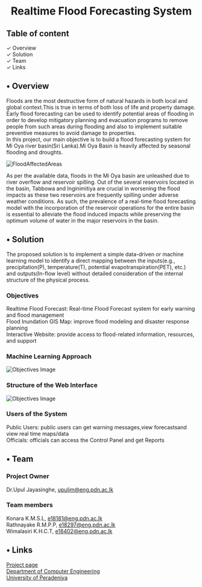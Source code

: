 <h1 align="center">Realtime Flood Forecasting System</h1>

<h2>Table of content</h2>
<p>
  &#x2713;  Overview<br>
  &#x2713;  Solution<br>
  &#x2713;  Team<br>
  &#x2713;  Links
</p>


<h2>&#x2022;  Overview</h2>
<p> Floods are the most destructive form of natural hazards in both 
    local and global context.This is true in terms of both loss of 
    life and property damage. Early flood forecasting can
    be used to identify potential areas of flooding in order to develop
    mitigatory planning and evacuation programs to remove people from 
    such areas during flooding and also to implement suitable preventive 
    measures to avoid damage to properties.<br>
    In this project, our main objective is to build a flood forecasting 
    system for Mi Oya river basin(Sri Lanka).Mi Oya Basin is heavily 
    affected by seasonal flooding and droughts.
</p>

![FloodAffectedAreas](https://github.com/cepdnaclk/e17-6sp-Flood-Forecasting-System/assets/97779686/381c33fd-b587-4281-9c4a-3444d8ce0ee0)

<p> As per the available data, floods in the Mi Oya basin are unleashed 
    due to river overflow and reservoir spilling. Out of the several 
    reservoirs located in the basin, Tabbowa and Inginimitiya are crucial 
    in worsening the flood impacts as these two reservoirs are
    frequently spilling under adverse weather conditions. As such, the 
    prevalence of a real-time flood forecasting model with the incorporation 
    of the reservoir operations for the entire basin is essential to 
    alleviate the flood induced impacts while preserving the optimum volume
    of water in the major reservoirs in the basin.
</p>


<h2>&#x2022;  Solution</h2>
<p>The proposed solution is to implement a simple data-driven or machine learning model to
    identify a direct mapping between the inputs(e.g., precipitation(P), temperature(T),
    potential evapotranspiration(PET), etc.) and outputs(In-flow level) without detailed
    consideration of the internal structure of the physical process.<br>
</p>

<h3>Objectives</h3>
<p>Realtime Flood Forecast:   Real-time Flood Forecast system for early warning and flood management<br>
  Flood Inundation GIS Map:   improve flood modeling and disaster response planning<br>
  Interactive Website:  provide access to flood-related information, resources, and support<br>
</p>

<h3>Machine Learning Approach</h3>
<p>
  <img src="https://github.com/cepdnaclk/e17-6sp-Flood-Forecasting-System/assets/97779686/c7377acb-5eff-4089-94c1-6a30bb38eca3" alt="Objectives Image">
</p>

<h3>Structure of the Web Interface</h3>
<p>
  <img src="https://github.com/cepdnaclk/e17-6sp-Flood-Forecasting-System/assets/97779686/81758692-cc3b-4a53-878d-ab3d01ee6127" alt="Objectives Image">
</p>

<h3>Users of the System</h3>
<p>Public Users:   public users can get warning messages,view forecastsand view real time maps/data<br>
  Officials:    officials can access the Control Panel and get Reports<br>
</p>

<h2>&#x2022;  Team</h2>
<h3>Project Owner</h3>
<p>Dr.Upul Jayasinghe, <a href="upuljm@eng.pdn.ac.lk">upuljm@eng.pdn.ac.lk</a></p>
<h3>Team members</h3>
<p>Konara K.M.S.L, <a href="e18181@eng.pdn.ac.lk">e18181@eng.pdn.ac.lk</a><br>
  Rathnayake R.M.P.P, <a href="e18297@eng.pdn.ac.lk">e18297@eng.pdn.ac.lk</a><br>
  Wimalasiri K.H.C.T, <a href="e18402@eng.pdn.ac.lk">e18402@eng.pdn.ac.lk</a><br>
</p>

<h2>&#x2022;  Links</h2>
<p><a href="https://cepdnaclk.github.io/e18-6sp-Realtime-Flood-Forecast-System/">Project page</a><br>
  <a href="http://www.ce.pdn.ac.lk/">Department of Computer Engineering</a><br>
  <a href="https://eng.pdn.ac.lk/">University of Peradeniya</a><br>
</p>







